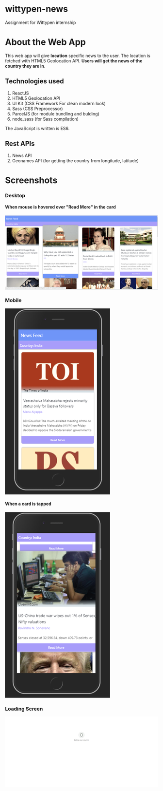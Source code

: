 # wittypen-news
Assignment for Wittypen internship

# About the Web App
This web app will give **location** specific news to the user. The location is fetched with HTML5 Geolocation API. **Users will get the news of the country they are in.**

## Technologies used
1. ReactJS 
2. HTML5 Geolocation API
3. UI Kit (CSS Framework For clean modern look)
4. Sass (CSS Preprocessor)
5. ParcelJS (for module bundling and bulding)
6. node_sass (for Sass compilation)

The JavaScript is written is ES6.

## Rest APIs
1. News API
2. Geonames API (for getting the country from longitude, latitude)

#  Screenshots
### Desktop
#### When mouse is hovered over "Read More" in the card
![alt text](https://raw.githubusercontent.com/ankushChatterjee/wittypen-news/master/screenshots/feed.png "200")

### Mobile
![alt text](https://raw.githubusercontent.com/ankushChatterjee/wittypen-news/master/screenshots/iphone1.PNG "Mobile") 

#### When a card is tapped
![alt text](https://raw.githubusercontent.com/ankushChatterjee/wittypen-news/master/screenshots/iphone2.PNG "Mobile")

### Loading Screen
![alt text](https://raw.githubusercontent.com/ankushChatterjee/wittypen-news/master/screenshots/loading.png "10,000")
